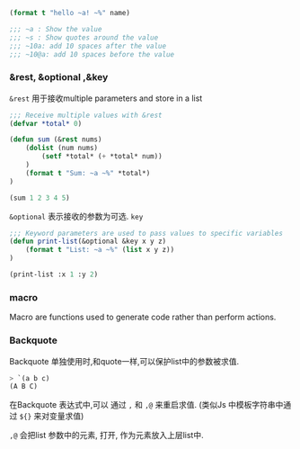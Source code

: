 ```lisp
(format t "hello ~a! ~%" name)

;;; ~a : Show the value
;;; ~s : Show quotes around the value
;;; ~10a: add 10 spaces after the value
;;; ~10@a: add 10 spaces before the value
```

### &rest, &optional ,&key
`&rest` 用于接收multiple parameters and store in a list
```lisp
;;; Receive multiple values with &rest
(defvar *total* 0)

(defun sum (&rest nums)
	(dolist (num nums)
		(setf *total* (+ *total* num))
	)
	(format t "Sum: ~a ~%" *total*)
)

(sum 1 2 3 4 5)
```

`&optional` 表示接收的参数为可选.
`key`

```lisp
;;; Keyword parameters are used to pass values to specific variables
(defun print-list(&optional &key x y z)
	(format t "List: ~a ~%" (list x y z))
)

(print-list :x 1 :y 2)
```


### macro
Macro are functions used to generate code rather than perform actions.

### Backquote
Backquote 单独使用时,和quote一样,可以保护list中的参数被求值.

```lisp
> `(a b c)
(A B C)
```
在Backquote 表达式中,可以 通过 `,` 和 `,@` 来重启求值. (类似Js 中模板字符串中通过 `${}` 来对变量求值)

`,@` 会把list 参数中的元素, 打开, 作为元素放入上层list中.
